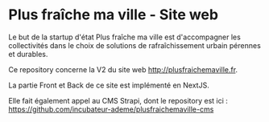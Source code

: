 # Plus fraîche ma ville - Site web

Le but de la startup d'état Plus fraîche ma ville est d'accompagner les collectivités dans le choix de solutions de rafraîchissement urbain pérennes et durables.

Ce repository concerne la V2 du site web http://plusfraichemaville.fr.

La partie Front et Back de ce site est implémenté en NextJS.

Elle fait également appel au CMS Strapi, dont le repository est ici : https://github.com/incubateur-ademe/plusfraichemaville-cms
